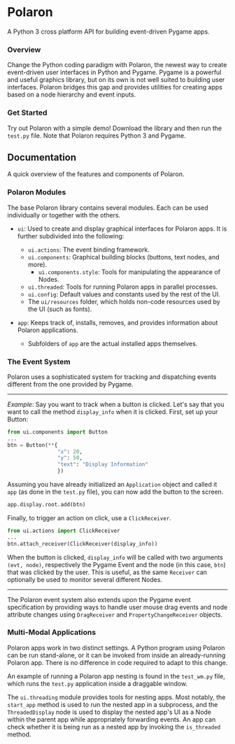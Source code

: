 # Polaron
A Python 3 cross platform API for building event-driven Pygame apps.

### Overview
Change the Python coding paradigm with Polaron, the newest way to create event-driven user interfaces in Python and Pygame. Pygame is a powerful and useful graphics library, but on its own is not well suited to building user interfaces. Polaron bridges this gap and provides utilities for creating apps based on a node hierarchy and event inputs.

### Get Started
Try out Polaron with a simple demo! Download the library and then run the `test.py` file. Note that Polaron requires Python 3 and Pygame.


## Documentation
A quick overview of the features and components of Polaron.

### Polaron Modules
The base Polaron library contains several modules. Each can be used individually or together with the others.

* `ui`: Used to create and display graphical interfaces for Polaron apps. It is further subdivided into the following:
  * `ui.actions`: The event binding framework.
  * `ui.components`: Graphical building blocks (buttons, text nodes, and more).
    * `ui.components.style`: Tools for manipulating the appearance of Nodes.
  * `ui.threaded`: Tools for running Polaron apps in parallel processes.
  * `ui.config`: Default values and constants used by the rest of the UI.
  * The `ui/resources` folder, which holds non-code resources used by the UI (such as fonts).
  
* `app`: Keeps track of, installs, removes, and provides information about Polaron applications.
  * Subfolders of `app` are the actual installed apps themselves.
  
### The Event System
Polaron uses a sophisticated system for tracking and dispatching events different from the one provided by Pygame.

---

*Example*: Say you want to track when a button is clicked. Let's say that you want to call the method `display_info` when it is clicked.
First, set up your Button:
```python
from ui.components import Button
...
btn = Button(**{
                "x": 20,
                "y": 50,
                "text": "Display Information"
                })
```
Assuming you have already initialized an `Application` object and called it `app` (as done in the `test.py` file), you can now add the button to the screen.
```python
app.display.root.add(btn)
```
Finally, to trigger an action on click, use a `ClickReceiver`.
```python
from ui.actions import ClickReceiver
...
btn.attach_receiver(ClickReceiver(display_info))
```
When the button is clicked, `display_info` will be called with two arguments `(evt, node)`, respectively the Pygame Event and the node (in this case, `btn`) that was clicked by the user. This is useful, as the same `Receiver` can optionally be used to monitor several different Nodes.

---

The Polaron event system also extends upon the Pygame event specification by providing ways to handle user mouse drag events and node attribute changes using `DragReceiver` and `PropertyChangeReceiver` objects.


### Multi-Modal Applications
Polaron apps work in two distinct settings. A Python program using Polaron can be run stand-alone, or it can be invoked from inside an already-running Polaron app. There is no difference in code required to adapt to this change.

An example of running a Polaron app nesting is found in the `test_wm.py` file, which runs the `test.py` application inside a draggable window.

The `ui.threading` module provides tools for nesting apps. Most notably, the `start_app` method is used to run the nested app in a subprocess, and the `ThreadedDisplay` node is used to display the nested app's UI as a Node within the parent app while appropriately forwarding events. An app can check whether it is being run as a nested app by invoking the `is_threaded` method.
